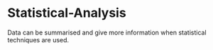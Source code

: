 # Statistical-Analysis
Data can be summarised and give more information when statistical techniques are used.
